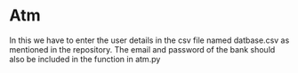 # Atm
In this we have to enter the user details in the csv file named datbase.csv as mentioned in the repository. The email and password of the bank should also be included in the function in atm.py

